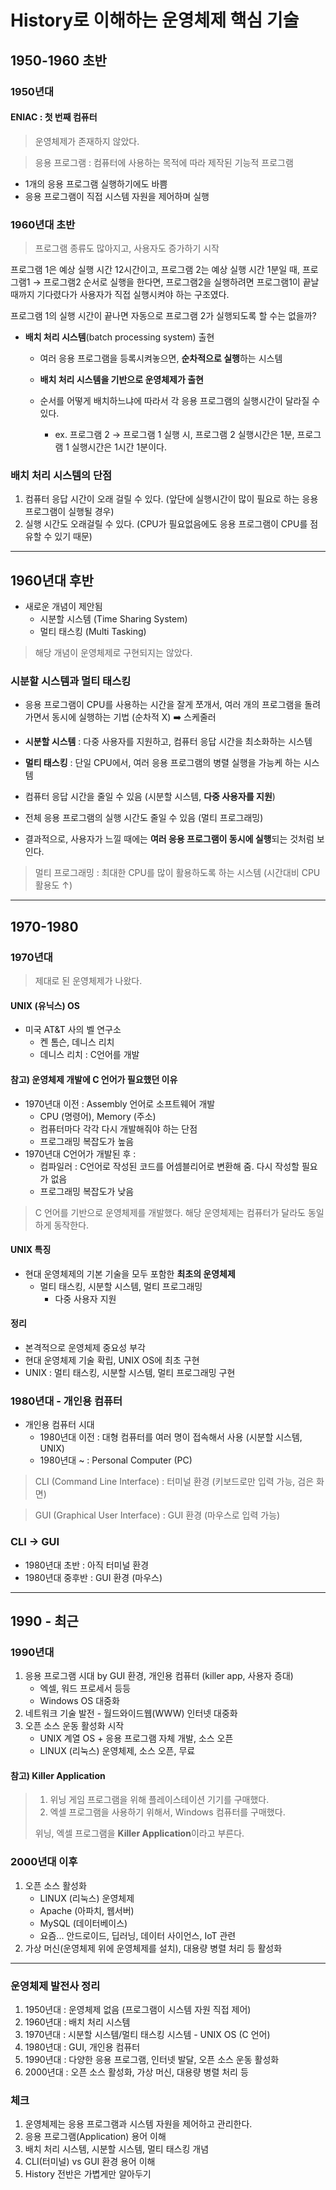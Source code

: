 # History로 이해하는 운영체제 핵심 기술

## 1950-1960 초반

### 1950년대

#### ENIAC : 첫 번째 컴퓨터

> 운영체제가 존재하지 않았다.

> 응용 프로그램 : 컴퓨터에 사용하는 목적에 따라 제작된 기능적 프로그램

* 1개의 응용 프로그램 실행하기에도 바쁨
* 응용 프로그램이 직접 시스템 자원을 제어하며 실행



### 1960년대 초반

> 프로그램 종류도 많아지고, 사용자도 증가하기 시작

프로그램 1은 예상 실행 시간 12시간이고, 프로그램 2는 예상 실행 시간 1분일 때, 프로그램1 → 프로그램2 순서로 실행을 한다면, 프로그램2을 실행하려면 프로그램1이 끝날 때까지 기다렸다가 사용자가 직접 실행시켜야 하는 구조였다.

프로그램 1의 실행 시간이 끝나면 자동으로 프로그램 2가 실행되도록 할 수는 없을까?



* **배치 처리 시스템**(batch processing system) 출현

  * 여러 응용 프로그램을 등록시켜놓으면, **순차적으로 실행**하는 시스템

  * **배치 처리 시스템을 기반으로 운영체제가 출현**

  * 순서를 어떻게 배치하느냐에 따라서 각 응용 프로그램의 실행시간이 달라질 수 있다.

    * ex. 프로그램 2 → 프로그램 1 실행 시, 프로그램 2 실행시간은 1분, 프로그램 1 실행시간은 1시간 1분이다.

      

### 배치 처리 시스템의 단점

1. 컴퓨터 응답 시간이 오래 걸릴 수 있다. (앞단에 실행시간이 많이 필요로 하는 응용 프로그램이 실행될 경우)
2. 실행 시간도 오래걸릴 수 있다. (CPU가 필요없음에도 응용 프로그램이 CPU를 점유할 수 있기 때문)



---

## 1960년대 후반

* 새로운 개념이 제안됨
  * 시분할 시스템 (Time Sharing System)
  * 멀티 태스킹 (Multi Tasking)

> 해당 개념이 운영체제로 구현되지는 않았다.



### 시분할 시스템과 멀티 태스킹

* 응용 프로그램이 CPU를 사용하는 시간을 잘게 쪼개서, 여러 개의 프로그램을 돌려가면서 동시에 실행하는 기법 (순차적 X) ➡️ 스케줄러

* **시분할 시스템** : 다중 사용자를 지원하고, 컴퓨터 응답 시간을 최소화하는 시스템

* **멀티 태스킹** : 단일 CPU에서, 여러 응용 프로그램의 병렬 실행을 가능케 하는 시스템

* 컴퓨터 응답 시간을 줄일 수 있음 (시분할 시스템, **다중 사용자를 지원**)

* 전체 응용 프로그램의 실행 시간도 줄일 수 있음 (멀티 프로그래밍)

* 결과적으로, 사용자가 느낄 때에는 **여러 응용 프로그램이 동시에 실행**되는 것처럼 보인다.

  

> 멀티 프로그래밍 : 최대한 CPU를 많이 활용하도록 하는 시스템 (시간대비 CPU 활용도 ↑)





---

## 1970-1980

### 1970년대

> 제대로 된 운영체제가 나왔다.

#### UNIX (유닉스) OS

* 미국 AT&T 사의 벨 연구소
  * 켄 톰슨, 데니스 리치
  * 데니스 리치 : C언어를 개발



#### 참고) 운영체제 개발에 C 언어가 필요했던 이유

* 1970년대 이전 : Assembly 언어로 소프트웨어 개발
  * CPU (명령어), Memory (주소)
  * 컴퓨터마다 각각 다시 개발해줘야 하는 단점
  * 프로그래밍 복잡도가 높음
* 1970년대 C언어가 개발된 후 :
  * 컴파일러 : C언어로 작성된 코드를 어셈블리어로 변환해 줌. 다시 작성할 필요가 없음
  * 프로그래밍 복잡도가 낮음

> C 언어를 기반으로 운영체제를 개발했다. 해당 운영체제는 컴퓨터가 달라도 동일하게 동작한다.



#### UNIX 특징 

* 현대 운영체제의 기본 기술을 모두 포함한 **최초의 운영체제**
  * 멀티 태스킹, 시분할 시스템, 멀티 프로그래밍
    * 다중 사용자 지원



#### 정리

* 본격적으로 운영체제 중요성 부각
* 현대 운영체제 기술 확립, UNIX OS에 최초 구현
* UNIX : 멀티 태스킹, 시분할 시스템, 멀티 프로그래밍 구현





### 1980년대 - 개인용 컴퓨터

* 개인용 컴퓨터 시대
  * 1980년대 이전 : 대형 컴퓨터를 여러 명이 접속해서 사용 (시분할 시스템, UNIX)
  * 1980년대 ~ : Personal Computer (PC)



> CLI (Command Line Interface) : 터미널 환경 (키보드로만 입력 가능, 검은 화면)

> GUI (Graphical User Interface) : GUI 환경 (마우스로 입력 가능)



### CLI → GUI

* 1980년대 초반 : 아직 터미널 환경
* 1980년대 중후반 : GUI 환경 (마우스)





---

## 1990 - 최근

### 1990년대

1. 응용 프로그램 시대 by GUI 환경, 개인용 컴퓨터 (killer app, 사용자 증대)
   * 엑셀, 워드 프로세서 등등
   * Windows OS 대중화
2. 네트워크 기술 발전 - 월드와이드웹(WWW) 인터넷 대중화
3. 오픈 소스 운동 활성화 시작
   * UNIX 계열 OS + 응용 프로그램 자체 개발, 소스 오픈
   * LINUX (리눅스) 운영체제, 소스 오픈, 무료





#### 참고) Killer Application

> 1. 위닝 게임 프로그램을 위해 플레이스테이션 기기를 구매했다.
> 2. 엑셀 프로그램을 사용하기 위해서, Windows 컴퓨터를 구매했다.
>
> 위닝, 엑셀 프로그램을 **Killer Application**이라고 부른다.



### 2000년대 이후

1. 오픈 소스 활성화
   * LINUX (리눅스) 운영체제
   * Apache (아파치, 웹서버)
   * MySQL (데이터베이스)
   * 요즘... 안드로이드, 딥러닝, 데이터 사이언스, IoT 관련
2. 가상 머신(운영체제 위에 운영체제를 설치), 대용량 병렬 처리 등 활성화



---

### 운영체제 발전사 정리

1. 1950년대 : 운영체제 없음 (프로그램이 시스템 자원 직접 제어)
2. 1960년대 : 배치 처리 시스템
3. 1970년대 : 시분할 시스템/멀티 태스킹 시스템 - UNIX OS (C 언어)
4. 1980년대 : GUI, 개인용 컴퓨터
5. 1990년대 : 다양한 응용 프로그램, 인터넷 발달, 오픈 소스 운동 활성화
6. 2000년대 : 오픈 소스 활성화, 가상 머신, 대용량 병렬 처리 등



### 체크

1. 운영체제는 응용 프로그램과 시스템 자원을 제어하고 관리한다.
2. 응용 프로그램(Application) 용어 이해
3. 배치 처리 시스템, 시분할 시스템, 멀티 태스킹 개념
4. CLI(터미널) vs GUI 환경 용어 이해
5. History 전반은 가볍게만 알아두기